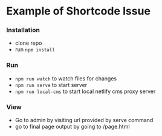 # Example of Shortcode Issue

### Installation
* clone repo
* run `npm install` 

### Run
* `npm run watch` to watch files for changes
* `npm run serve` to start server
* `npm run local-cms` to start local netlify cms proxy server

### View
* Go to admin by visiting url provided by serve command
* go to final page output by going to /page.html
